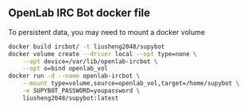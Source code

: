 ##  OpenLab IRC Bot docker file

To persistent data, you may need to mount a docker volume

```bash
docker build ircbot/ -t liusheng2048/supybot
docker volume create --driver local --opt type=none \
    --opt device=/var/lib/openlab-ircbot \
    --opt o=bind openlab_vol
docker run -d --name openlab-ircbot \
    --mount type=volume,source=openlab_vol,target=/home/supybot \
    -e SUPYBOT_PASSWORD=youpassword \
    liusheng2048/supybot:latest
```
